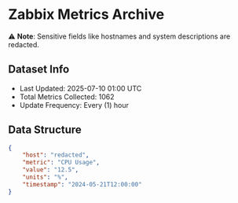 # Zabbix Metrics Archive

⚠️ **Note**: Sensitive fields like hostnames and system descriptions are redacted.

## Dataset Info
- Last Updated: 2025-07-10 01:00 UTC
- Total Metrics Collected: 1062
- Update Frequency: Every (1) hour

## Data Structure
```json
{
    "host": "redacted",
    "metric": "CPU Usage",
    "value": "12.5",
    "units": "%",
    "timestamp": "2024-05-21T12:00:00"
}
```
